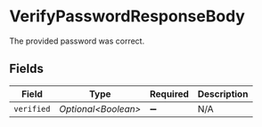 # VerifyPasswordResponseBody

The provided password was correct.


## Fields

| Field                | Type                 | Required             | Description          |
| -------------------- | -------------------- | -------------------- | -------------------- |
| `verified`           | *Optional\<Boolean>* | :heavy_minus_sign:   | N/A                  |